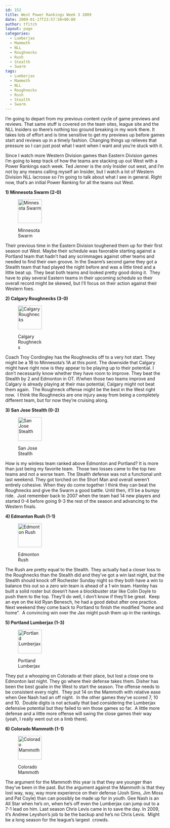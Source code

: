 ```yaml
---
id: 152
title: West Power Rankings Week 3 2009
date: 2009-01-17T23:57:58+00:00
author: tfitch
layout: page
categories:
  - Lumberjax
  - Mammoth
  - NLL
  - Roughnecks
  - Rush
  - Stealth
  - Swarm
tags:
  - Lumberjax
  - Mammoth
  - NLL
  - Roughnecks
  - Rush
  - Stealth
  - Swarm
---
```

I&#8217;m going to depart from my previous content cycle of game previews and reviews. That same stuff is covered on the team sites, league site and the NLL Insiders so there&#8217;s nothing too ground breaking in my work there. It takes lots of effort and is time sensitive to get my previews up before games start and reviews up in a timely fashion. Changing things up relieves that pressure so I can just post what I want when I want and you&#8217;re stuck with it.

Since I watch more Western Division games than Eastern Division games I&#8217;m going to keep track of how the teams are stacking up out West with a Power Rankings each week. Ted Jenner is the only Insider out west, and I&#8217;m not by any means calling myself an Insider, but I watch a lot of Western Division NLL lacrosse so I&#8217;m going to talk about what I see in general. Right now, that&#8217;s an initial Power Ranking for all the teams out West.

**1) Minnesota Swarm (2-0)**<figure id="attachment_144" aria-describedby="caption-attachment-144" style="width: 75px" class="wp-caption alignleft">

[<img class="size-thumbnail wp-image-144" title="minnesota" src="http://thestealthdragon.com/wp-content/uploads/2009/01/minnesota.gif" alt="Minnesota Swarm" width="75" height="75" />](http://thestealthdragon.com/wp-content/uploads/2009/01/minnesota.gif)<figcaption id="caption-attachment-144" class="wp-caption-text">Minnesota Swarm</figcaption></figure> 

Their previous time in the Eastern Division toughened them up for their first season out West. Maybe their schedule was favorable starting against a Portland team that hadn&#8217;t had any scrimmages against other teams and needed to find their own groove. In the Swarm&#8217;s second game they got a Stealth team that had played the night before and was a little tired and a little beat up. They beat both teams and looked pretty good doing it.  They have to play several Eastern teams in their upcoming schedule so their overall record might be skewed, but I&#8217;ll focus on their action against their Western foes.

**2) Calgary Roughnecks (3-0)**<figure id="attachment_139" aria-describedby="caption-attachment-139" style="width: 75px" class="wp-caption alignleft">

[<img class="size-thumbnail wp-image-139" title="calgary" src="http://thestealthdragon.com/wp-content/uploads/2009/01/calgary.gif" alt="Calgary Roughnecks" width="75" height="75" />](http://thestealthdragon.com/wp-content/uploads/2009/01/calgary.gif)<figcaption id="caption-attachment-139" class="wp-caption-text">Calgary Roughnecks</figcaption></figure> 

Coach Troy Cordingley has the Roughnecks off to a very hot start. They might be a 1B to Minnesota&#8217;s 1A at this point. The downside that Calgary might have right now is they appear to be playing up to their potential. I don&#8217;t necessarily know whether they have room to improve. They beat the Stealth by 2 and Edmonton in OT. If/when those two teams improve and Calgary is already playing at their max potential, Calgary might not beat them again.  The Roughneck offense might be the best in the West right now.  I think the Roughnecks are one injury away from being a completely different team, but for now they&#8217;re cruising along.

**3) San Jose Stealth (0-2)**<figure id="attachment_132" aria-describedby="caption-attachment-132" style="width: 75px" class="wp-caption alignleft">

[<img class="size-thumbnail wp-image-132" title="stealthlogo" src="http://thestealthdragon.com/wp-content/uploads/2009/01/stealthlogo.gif" alt="San Jose Stealth" width="75" height="75" />](http://thestealthdragon.com/wp-content/uploads/2009/01/stealthlogo.gif)<figcaption id="caption-attachment-132" class="wp-caption-text">San Jose Stealth</figcaption></figure> 

How is my winless team ranked above Edmonton and Portland? It is more than just being my favorite team.  Those two losses came to the top two teams and not a worse team. The Stealth defense was not a functional unit last weekend. They got torched on the Short Man and overall weren&#8217;t entirely cohesive. When they do come together I think they can beat the Roughnecks and give the Swarm a good battle. Until then, it&#8217;ll be a bumpy ride.  Just remember back to 2007 when the team had 14 new players and started 0-4 before going 9-3 the rest of the season and advancing to the Western finals.

**4) Edmonton Rush (1-1)**<figure id="attachment_154" aria-describedby="caption-attachment-154" style="width: 75px" class="wp-caption alignleft">

[<img class="size-thumbnail wp-image-154" title="edmonton" src="http://thestealthdragon.com/wp-content/uploads/2009/01/edmonton.gif" alt="Edmonton Rush" width="75" height="75" />](http://thestealthdragon.com/wp-content/uploads/2009/01/edmonton.gif)<figcaption id="caption-attachment-154" class="wp-caption-text">Edmonton Rush</figcaption></figure> 

The Rush are pretty equal to the Stealth. They actually had a closer loss to the Roughnecks than the Stealth did and they&#8217;ve got a win last night, but the Stealth should knock off Rochester Sunday night so they both have a win to balance this out so a zero win team is ahead of a 1 win team. Hamley has built a solid roster but doesn&#8217;t have a blockbuster star like Colin Doyle to push them to the top. They&#8217;ll do well, I don&#8217;t know if they&#8217;ll be great.  Keep an eye on the kid Ryan Benesch, he had a good debut after one practice.  Next weekend they come back to Portland to finish the modified &#8220;home and home&#8221;.  A convincing win over the Jax might push them up in the rankings.

**5) Portland Lumberjax (1-3)**<figure id="attachment_155" aria-describedby="caption-attachment-155" style="width: 75px" class="wp-caption alignleft">

[<img class="size-thumbnail wp-image-155" title="portland" src="http://thestealthdragon.com/wp-content/uploads/2009/01/portland.gif" alt="Portland Lumberjax" width="75" height="75" />](http://thestealthdragon.com/wp-content/uploads/2009/01/portland.gif)<figcaption id="caption-attachment-155" class="wp-caption-text">Portland Lumberjax</figcaption></figure> 

They put a whooping on Colorado at their place, but lost a close one to Edmonton last night. They go where their defense takes them. Disher has been the best goalie in the West to start the season. The offense needs to be consistent every night.  They put 14 on the Mammoth with relative ease when Gee Nash had an off night.  In the other games they&#8217;ve scored 7, 10 and 10.  Double digits is not actually that bad considering the Lumberjax defensive potential but they failed to win those games so far.  A little more defense and a little more offense will swing the close games their way (yeah, I really went out on a limb there).

**6) Colorado Mammoth (1-1)**<figure id="attachment_153" aria-describedby="caption-attachment-153" style="width: 75px" class="wp-caption alignleft">

[<img class="size-thumbnail wp-image-153" title="colorado" src="http://thestealthdragon.com/wp-content/uploads/2009/01/colorado.gif" alt="Colorado Mammoth" width="75" height="75" />](http://thestealthdragon.com/wp-content/uploads/2009/01/colorado.gif)<figcaption id="caption-attachment-153" class="wp-caption-text">Colorado Mammoth</figcaption></figure> 

The argument for the Mammoth this year is that they are younger than they&#8217;ve been in the past. But the argument against the Mammoth is that they lost way, way, way more experience on their defense (Josh Sims, Jim Moss and Pat Coyle) than can possibly be made up for in youth. Gee Nash is an All Star when he&#8217;s on, when he&#8217;s off even the Lumberjax can jump out to a 7-1 lead on him. Last season Chris Levis came in to save the day. In 2009, it&#8217;s Andrew Leyshon&#8217;s job to be the backup and he&#8217;s no Chris Levis.  Might be a long season for the league&#8217;s largest  crowds.

